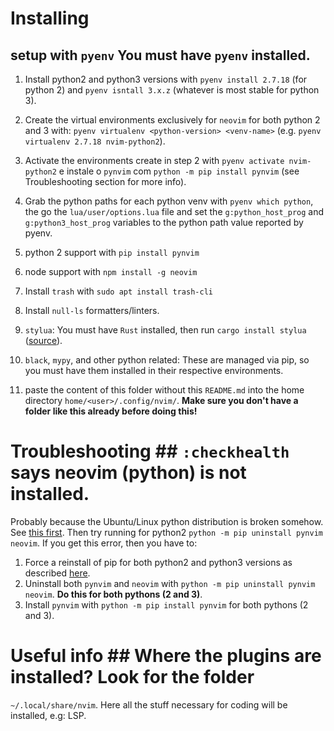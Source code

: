 # Installing

## setup with `pyenv` You must have `pyenv` installed.

1. Install python2 and python3 versions with `pyenv install 2.7.18` (for python
   2) and `pyenv isntall 3.x.z` (whatever is most stable for python 3).
2. Create the virtual environments exclusively for `neovim` for both python 2
   and 3 with: `pyenv virtualenv <python-version> <venv-name>` (e.g. `pyenv
   virtualenv 2.7.18 nvim-python2`).
3. Activate the environments create in step 2 with `pyenv activate
   nvim-python2` e instale o `pynvim` com `python -m pip install pynvim` (see
   Troubleshooting section for more info).
4. Grab the python paths for each python venv with `pyenv which python`, the go
   the `lua/user/options.lua` file and set the `g:python_host_prog` and
   `g:python3_host_prog` variables to the python path value reported by pyenv.

1. python 2 support with `pip install pynvim`
2. node support with `npm install -g neovim`
3. Install `trash` with `sudo apt install trash-cli`
4. Install `null-ls` formatters/linters.
  1. `stylua`: You must have `Rust` installed, then run `cargo install stylua`
     ([source](https://github.com/JohnnyMorganz/StyLua#installation)).
  2. `black`, `mypy`, and other python related: These are managed via pip, so
     you must have them installed in their respective environments.
5. paste the content of this folder without this `README.md` into the home
   directory `home/<user>/.config/nvim/`. **Make sure you don't have a folder
   like this already before doing this!**

# Troubleshooting ## `:checkhealth` says neovim (python) is not installed.
Probably because the Ubuntu/Linux python distribution is broken somehow. See
[this
first](https://github.com/neovim/neovim/issues/9246#issuecomment-477066616).
Then try running for python2 `python -m pip uninstall pynvim neovim`. If you
get this error, then you have to:
1. Force a reinstall of pip for both python2 and python3 versions as described
   [here](https://askubuntu.com/a/1026848).
2. Uninstall both `pynvim` and `neovim` with `python -m pip uninstall pynvim
   neovim`. **Do this for both pythons (2 and 3)**.
3. Install `pynvim` with `python -m pip install pynvim` for both pythons (2 and
   3).

# Useful info ## Where the plugins are installed? Look for the folder
`~/.local/share/nvim`. Here all the stuff necessary for coding will be
installed, e.g: LSP.
